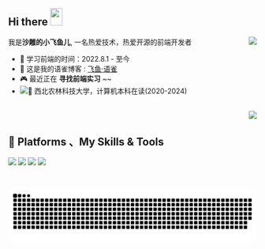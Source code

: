 ## Hi there <img src="https://media.giphy.com/media/hvRJCLFzcasrR4ia7z/giphy.gif" width="25px" height="35px">

<a href="#">
  <img align="right" src="https://github-readme-stats.vercel.app/api?username=boyfeiyu&show_icons=true">
</a>

我是**沙雕的小飞鱼儿**, 一名热爱技术，热爱开源的前端开发者

- 🔭 学习前端的时间：2022.8.1 - 至今
- 💬 这是我的语雀博客 : [飞鱼·语雀](https://www.yuque.com/boyfeiyu)
- 🎮 最近正在 **寻找前端实习** ~~
- 🌱 西北农林科技大学，计算机本科在读(2020-2024)
  <img align="left" src="https://cdn.jsdelivr.net/gh/yzyyz1387/WangYeQianger/nwafu.png" height="75px">

<br>
<a href="#" style="">
  <img align="right" src="https://github-readme-stats.vercel.app/api/top-langs/?username=boyfeiyu">
</a>

<br>

## 🌟 **Platforms 、My Skills & Tools**

![](https://img.shields.io/badge/Windows11-0078d6?style=flat-square&logo=windows&logoColor=fff)
![](https://img.shields.io/badge/-HTML-e76029?style=flat-square&logo=html5&logoColor=fff)
![](https://img.shields.io/badge/-CSS-275ee4?style=flat-square&logo=css3&logoColor=fff)
![](https://img.shields.io/badge/-JavaScript-eeca03?style=flat-square&logo=javascript&logoColor=fff)

<br>

![](https://github.com/boyfeiyu/boyfeiyu/blob/output/github-contribution-grid-snake.svg)
